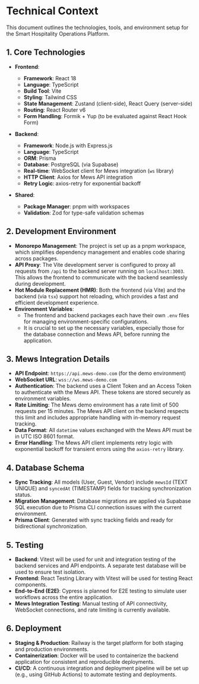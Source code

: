 # Technical Context

This document outlines the technologies, tools, and environment setup for the Smart Hospitality Operations Platform.

## 1. Core Technologies

*   **Frontend**:
    *   **Framework**: React 18
    *   **Language**: TypeScript
    *   **Build Tool**: Vite
    *   **Styling**: Tailwind CSS
    *   **State Management**: Zustand (client-side), React Query (server-side)
    *   **Routing**: React Router v6
    *   **Form Handling**: Formik + Yup (to be evaluated against React Hook Form)

*   **Backend**:
    *   **Framework**: Node.js with Express.js
    *   **Language**: TypeScript
    *   **ORM**: Prisma
    *   **Database**: PostgreSQL (via Supabase)
    *   **Real-time**: WebSocket client for Mews integration (`ws` library)
    *   **HTTP Client**: Axios for Mews API integration
    *   **Retry Logic**: axios-retry for exponential backoff

*   **Shared**:
    *   **Package Manager**: pnpm with workspaces
    *   **Validation**: Zod for type-safe validation schemas

## 2. Development Environment

*   **Monorepo Management**: The project is set up as a pnpm workspace, which simplifies dependency management and enables code sharing across packages.
*   **API Proxy**: The Vite development server is configured to proxy all requests from `/api` to the backend server running on `localhost:3003`. This allows the frontend to communicate with the backend seamlessly during development.
*   **Hot Module Replacement (HMR)**: Both the frontend (via Vite) and the backend (via `tsx`) support hot reloading, which provides a fast and efficient development experience.
*   **Environment Variables**:
    *   The frontend and backend packages each have their own `.env` files for managing environment-specific configurations.
    *   It is crucial to set up the necessary variables, especially those for the database connection and Mews API, before running the application.

## 3. Mews Integration Details

*   **API Endpoint**: `https://api.mews-demo.com` (for the demo environment)
*   **WebSocket URL**: `wss://ws.mews-demo.com`
*   **Authentication**: The backend uses a Client Token and an Access Token to authenticate with the Mews API. These tokens are stored securely as environment variables.
*   **Rate Limiting**: The Mews demo environment has a rate limit of 500 requests per 15 minutes. The Mews API client on the backend respects this limit and includes appropriate handling with in-memory request tracking.
*   **Data Format**: All `datetime` values exchanged with the Mews API must be in UTC ISO 8601 format.
*   **Error Handling**: The Mews API client implements retry logic with exponential backoff for transient errors using the `axios-retry` library.

## 4. Database Schema

*   **Sync Tracking**: All models (User, Guest, Vendor) include `mewsId` (TEXT UNIQUE) and `syncedAt` (TIMESTAMP) fields for tracking synchronization status.
*   **Migration Management**: Database migrations are applied via Supabase SQL execution due to Prisma CLI connection issues with the current environment.
*   **Prisma Client**: Generated with sync tracking fields and ready for bidirectional synchronization.

## 5. Testing

*   **Backend**: Vitest will be used for unit and integration testing of the backend services and API endpoints. A separate test database will be used to ensure test isolation.
*   **Frontend**: React Testing Library with Vitest will be used for testing React components.
*   **End-to-End (E2E)**: Cypress is planned for E2E testing to simulate user workflows across the entire application.
*   **Mews Integration Testing**: Manual testing of API connectivity, WebSocket connections, and rate limiting is currently available.

## 6. Deployment

*   **Staging & Production**: Railway is the target platform for both staging and production environments.
*   **Containerization**: Docker will be used to containerize the backend application for consistent and reproducible deployments.
*   **CI/CD**: A continuous integration and deployment pipeline will be set up (e.g., using GitHub Actions) to automate testing and deployments.

